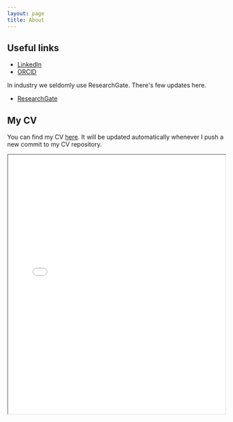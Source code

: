 ```yaml
---
layout: page
title: About
---
```



## Useful links 

- [LinkedIn](https://www.linkedin.com/in/shenyao-jin-77271b222/)
- [ORCID](https://orcid.org/0009-0003-2601-7062)

In industry we seldomly use ResearchGate. There's few updates here.

- [ResearchGate](https://www.researchgate.net/profile/Shenyao-Jin?ev=hdr_xprf)

## My CV

You can find my CV [here](https://github.com/shenyaojin/CV/blob/main/resume.pdf). It will be updated automatically whenever I push a new commit to my CV repository.

<iframe src="{{ '/public/files/resume.pdf' | relative_url }}" width="100%" height="600px">
  This browser does not support PDFs. Please download the file instead.
</iframe>